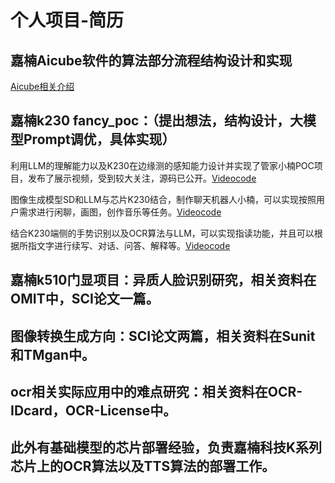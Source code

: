 # 个人项目-简历


## 嘉楠Aicube软件的算法部分流程结构设计和实现
[Aicube相关介绍](https://kendryte-download.canaan-creative.com/developer/common/AI%20Cube%20V1.0%E7%94%A8%E6%88%B7%E6%8C%87%E5%8D%97.pdf)

## 嘉楠k230 fancy_poc：（提出想法，结构设计，大模型Prompt调优，具体实现）
利用LLM的理解能力以及K230在边缘测的感知能力设计并实现了管家小楠POC项目，发布了展示视频，受到较大关注，源码已公开。[Video](https://www.bilibili.com/video/BV16h4y1T757/?spm_id_from=333.999.0.0)[code](https://github.com/kendryte/k230_sdk/tree/main/src/reference/fancy_poc/housekeeper)

图像生成模型SD和LLM与芯片K230结合，制作聊天机器人小楠，可以实现按照用户需求进行闲聊，画图，创作音乐等任务。[Video](https://www.bilibili.com/video/BV1Lx4y197CW/?spm_id_from=333.999.0.0)[code](https://github.com/kendryte/k230_sdk/tree/main/src/reference/fancy_poc/multimodal_chat_robot)
  
结合K230端侧的手势识别以及OCR算法与LLM，可以实现指读功能，并且可以根据所指文字进行续写、对话、问答、解释等。[Video](https://www.bilibili.com/video/BV1vV4y1t7Hf/?spm_id_from=333.999.0.0)[code](https://github.com/kendryte/k230_sdk/tree/main/src/reference/fancy_poc/finger_reader)

## 嘉楠k510门显项目：异质人脸识别研究，相关资料在OMIT中，SCI论文一篇。

## 图像转换生成方向：SCI论文两篇，相关资料在Sunit和TMgan中。

## ocr相关实际应用中的难点研究：相关资料在OCR-IDcard，OCR-License中。

## 此外有基础模型的芯片部署经验，负责嘉楠科技K系列芯片上的OCR算法以及TTS算法的部署工作。





